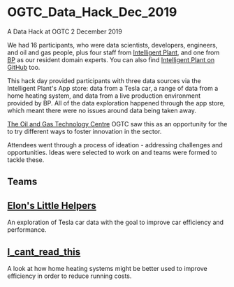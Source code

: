 # OGTC_Data_Hack_Dec_2019
A Data Hack at OGTC 2 December 2019

We had 16 participants, who were data scientists, developers, engineers, and oil and gas people, plus four staff from [Intelligent Plant](https://www.intelligentplant.com), and one from [BP](https://www.bp.com) as our resident domain experts. You can also find [Intelligent Plant on GitHub](https://github.com/intelligentplant) too.

This hack day provided participants with three data sources via the Intelligent Plant's App store: data from a Tesla car, a range of data from a home heating system, and data from a live production environment provided by BP. All of the data exploration happened through the app store, which meant there were no issues around data being taken away.

[The Oil and Gas Technology Centre](https://www.theogtc.com) OGTC saw this as an opportunity for the to try different ways to foster innovation in the sector.

Attendees went through a process of ideation - addressing challenges and opportunities. Ideas were selected to work on and teams were formed to tackle these. 

## Teams

## [Elon's Little Helpers](https://github.com/StarlingProjects/Ellons_Little_Helpers)
An exploration of Tesla car data with the goal to improve car efficiency and performance.

## [I_cant_read_this](https://github.com/StarlingProjects/)
A look at how home heating systems might be better used to improve efficiency in order to reduce running costs.
